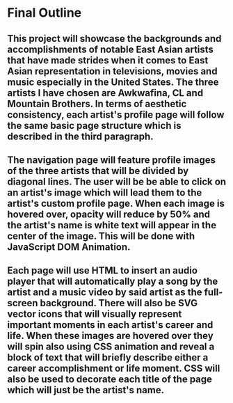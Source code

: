 # Final Outline

## This project will showcase the backgrounds and accomplishments of notable East Asian artists that have made strides when it comes to East Asian representation in televisions, movies and music especially in the United States. The three artists I have chosen are Awkwafina, CL and Mountain Brothers. In terms of aesthetic consistency, each artist's profile page will follow the same basic page structure which is described in the third paragraph.    

## The navigation page will feature profile images of the three artists that will be divided by diagonal lines. The user will be be able to click on an artist's image which will lead them to the artist's custom profile page. When each image is hovered over, opacity will reduce by 50% and the artist's name is white text will appear in the center of the image. This will be done with JavaScript DOM Animation. 

## Each page will use HTML to insert an audio player that will automatically play a song by the artist and a music video by said artist as the full-screen background. There will also be SVG vector icons that will visually represent important moments in each artist's career and life. When these images are hovered over they will spin also using CSS animation and reveal a block of text that will briefly describe either a career accomplishment or life moment. CSS will also be used to decorate each title of the page which will just be the artist's name.